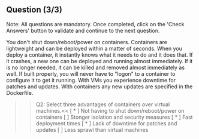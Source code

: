 ## Question (3/3)

Note: All questions are mandatory. Once completed, click on the 'Check Answers' button to validate and continue to the next question.

You don't shut down/reboot/power on containers. Containers are lightweight and can be deployed within a matter of seconds. When you deploy a container, it instantly knows what it needs to do and it does that. If it crashes, a new one can be deployed and running almost immediately. If it is no longer needed, it can be killed and removed almost immediately as well. If built properly, you will never have to "logon" to a container to configure it to get it running. With VMs you experience downtime for patches and updates. With containers any new updates are specified in the Dockerfile.

>>Q2: Select three advantages of containers over virtual machines.<< 
[ * ] Not having to shut down/reboot/power on containers
[ ] Stonger isolation and security measures 
[ * ] Fast deployment times
[ * ] Lack of downtime for patches and updates
[ ] Less sprawl than virtual machines
